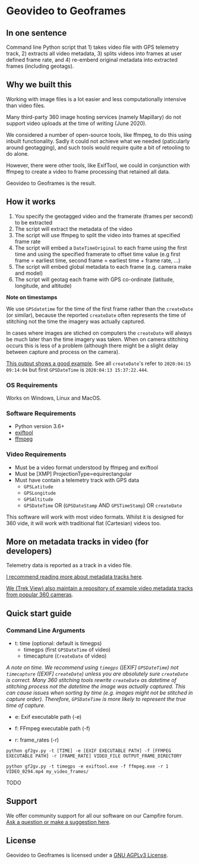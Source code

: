 # Geovideo to Geoframes

## In one sentence

Command line Python script that 1) takes video file with GPS telemetry track, 2) extracts all video metadata, 3) splits videos into frames at user defined frame rate, and 4) re-emberd original metadata into extracted frames (including geotags).

## Why we built this

Working with image files is a lot easier and less computationally intensive than video files.

Many third-party 360 image hosting services (namely Mapillary) do not support video uploads at the time of writing (June 2020).

We considered a number of open-source tools, like ffmpeg, to do this using inbuilt functionality. Sadly it could not achieve what we needed (paticularly around geotagging), and such tools would require quite a bit of retooling to do alone.

However, there were other tools, like ExifTool, we could in conjunction with ffmpeg to create a video to frame processing that retained all data.

Geovideo to Geoframes is the result.

## How it works

1. You specify the geotagged video and the framerate (frames per second) to be extracted
2. The script will extract the metadata of the video
3. The script will use ffmpeg to split the video into frames at specified frame rate
4. The script will embed a `DateTimeOriginal` to each frame using the first time and using the specified framerate to offset time value (e.g first frame = earliest time, second frame = earliest time + frame rate, ...)
5. The script will embed global metadata to each frame (e.g. camera make and model)
6. The script will geotag each frame with GPS co-ordinate (latitude, longitude, and altitude)

**Note on timestamps**

We use `GPSdatetime` for the time of the first frame rather than the `createDate` (or similar), because the reported `createDate` often represents the time of stitching not the time the imagery was actually captured.

In cases where images are stiched on computers the `createDate` will always be much later than the time imagery was taken. When on camera stitching occurs this is less of a problem (although there might be a slight delay between capture and process on the camera).

[This output shows a good example](https://gitlab.com/snippets/1979531). See all `createDate`'s refer to `2020:04:15 09:14:04` but first `GPSDateTime` is `2020:04:13 15:37:22.444`.

### OS Requirements

Works on Windows, Linux and MacOS.

### Software Requirements

* Python version 3.6+
* [exiftool](https://exiftool.org/)
* [ffmpeg](https://www.ffmpeg.org/download.html)

### Video Requirements

* Must be a video format understood by ffmpeg and exiftool
* Must be [XMP] ProjectionType=equirectangular
* Must have contain a telemetry track with GPS data
	- `GPSLatitude`
	- `GPSLongitude`
	- `GPSAltitude`
	- `GPSDateTime` OR (`GPSDateStamp` AND `GPSTimeStamp`) OR `createDate`

This software will work with most video formats. Whilst it is designed for 360 vide, it will work with traditional flat (Cartesian) videos too.

## More on metadata tracks in video (for developers)

Telemetry data is reported as a track in a video file.

[I recommend reading more about metadata tracks here](https://www.trekview.org/blog/2020/metadata-exif-xmp-360-video-files/).

[We (Trek View) also maintain a repository of example video metadata tracks from popular 360 cameras](https://github.com/trek-view/360-camera-metadata).

## Quick start guide

### Command Line Arguments

* t: time (optional: default is timegps)
	- timegps (first `GPSDateTime` of video)
	- timecapture (`CreateDate` of video)

_A note on time. We recommend using `timegps` ([EXIF] `GPSDateTime`) not `timecapture` ([EXIF] `createDate`) unless you are absolutely sure `createDate` is correct. Many 360 stitching tools rewrite `createDate` as datetime of stitching process not the datetime the image was actually captured. This can cause issues when sorting by time (e.g. images might not be stitched in capture order). Therefore, `GPSDateTime` is more likely to represent the true time of capture._

* e: Exif executable path (-e)

* f: FFmpeg executable path (-f)

* r: frame_rates (-r)


```
python gf2gv.py -t [TIME] -e [EXIF EXECUTABLE PATH] -f [FFMPEG EXECUTABLE PATH] -r [FRAME_RATE] VIDEO_FILE OUTPUT_FRAME_DIRECTORY
```

```
python gf2gv.py -t timegps -e exiftool.exe -f ffmpeg.exe -r 1 VIDEO_0294.mp4 my_video_frames/
```


TODO

## Support 

We offer community support for all our software on our Campfire forum. [Ask a question or make a suggestion here](https://campfire.trekview.org/c/support/8).

## License

Geovideo to Geoframes is licensed under a [GNU AGPLv3 License](https://github.com/trek-view/geovideo-to-geoframes/blob/master/LICENSE.txt).